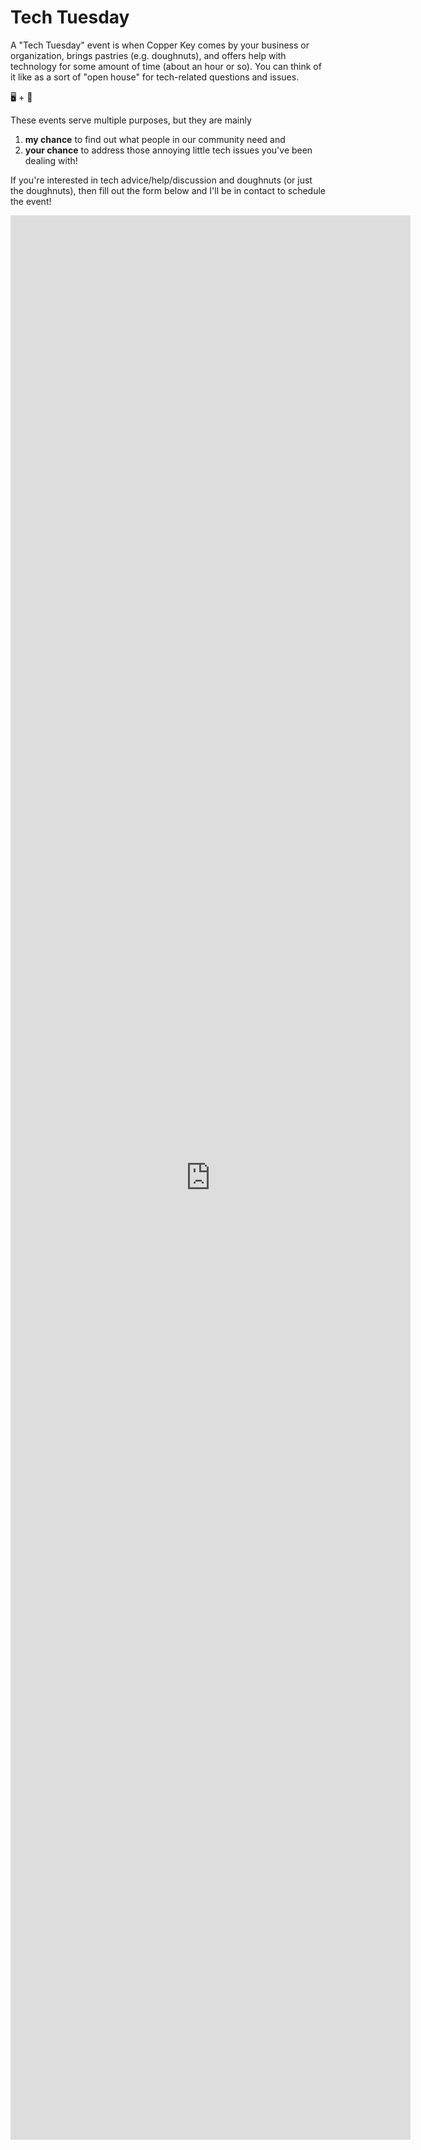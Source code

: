 # Tech Tuesday

A "Tech Tuesday" event is when Copper Key comes by your business or organization, brings pastries (e.g. doughnuts), and offers help with technology for some amount of time (about an hour or so). 
You can think of it like as a sort of "open house" for tech-related questions and issues.

🖥️ + 🍩

These events serve multiple purposes, but they are mainly
1) **my chance** to find out what people in our community need and
2) **your chance** to address those annoying little tech issues you've been dealing with!

If you're interested in tech advice/help/discussion and doughnuts (or just the doughnuts), then fill out the form below and I'll be in contact to schedule the event!


<iframe src="https://docs.google.com/forms/d/e/1FAIpQLScdNchhQ5CsZdkWgPynK4BhGD0aAuo9QAWVCDcdXnUiTm7S6g/viewform?embedded=true" width="640" height="3079" frameborder="0" marginheight="0" marginwidth="0">Loading…</iframe>
